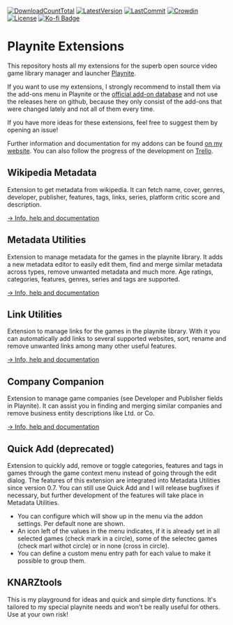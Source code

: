 [![DownloadCountTotal](https://img.shields.io/github/downloads/HerrKnarz/Playnite-Extensions/total?style=flat)](https://github.com/HerrKnarz/Playnite-Extensions/archive/refs/heads/master.zip)
[![LatestVersion](https://img.shields.io/github/v/release/HerrKnarz/Playnite-Extensions?include_prereleases&style=flat)](https://github.com/HerrKnarz/Playnite-Extensions/releases)
[![LastCommit](https://img.shields.io/github/last-commit/HerrKnarz/Playnite-Extensions?style=flat)](https://github.com/HerrKnarz/Playnite-Extensions/commits/master)
[![Crowdin](https://badges.crowdin.net/playnite-extension-linkutiliti/localized.svg)](https://crowdin.com/project/playnite-extension-linkutiliti)
[![License](https://img.shields.io/github/license/HerrKnarz/Playnite-Extensions?style=flat)](https://github.com/HerrKnarz/Playnite-Extensions/blob/master/LICENSE.txt)
[![Ko-fi Badge](https://img.shields.io/badge/Tip%20on%20Ko--fi-F16061)](https://ko-fi.com/herrknarz)

# Playnite Extensions

This repository hosts all my extensions for the superb open source video game library manager and launcher [Playnite](http://playnite.link/).

If you want to use my extensions, I strongly recommend to install them via the add-ons menu in Playnite or the [official add-on database](https://playnite.link/addons.html) and not use the releases here on github, because they only consist of the add-ons that were changed lately and not all of them every time. 

If you have more ideas for these extensions, feel free to suggest them by opening an issue!

Further information and documentation for my addons can be found [on my website](https://knarzwerk.de/en/playnite-extensions/). You can also follow the progress of the development on [Trello](https://trello.com/w/userworkspace53961303).

## Wikipedia Metadata

Extension to get metadata from wikipedia. It can fetch name, cover, genres, developer, publisher, features, tags, links, series, platform critic score and description.

[-> Info, help and documentation](https://knarzwerk.de/en/playnite-extensions/wikipedia-metadata/)

## Metadata Utilities

Extension to manage metadata for the games in the playnite library. It adds a new metadata editor to easily edit them, find and merge similar metadata across types, remove unwanted metadata and much more. Age ratings, categories, features, genres, series and tags are supported.

[-> Info, help and documentation](https://knarzwerk.de/en/playnite-extensions/metadata-utilities/)

## Link Utilities

Extension to manage links for the games in the playnite library. With it you can automatically add links to several supported websites, sort, rename and remove unwanted links among many other useful features.

[-> Info, help and documentation](https://knarzwerk.de/en/playnite-extensions/link-utilities/)

## Company Companion

Extension to manage game companies (see Developer and Publisher fields in Playnite). It can assist you in finding and merging similar companies and remove business entity descriptions like Ltd. or Co.

[-> Info, help and documentation](https://knarzwerk.de/en/playnite-extensions/company-companion/)

## Quick Add (deprecated)

Extension to quickly add, remove or toggle categories, features and tags in games through the game context menu instead of going through the edit dialog. The features of this extension are integrated into Metadata Utilities since version 0.7. You can still use Quick Add and I will release bugfixes if necessary, but further development of the features will take place in Metadata Utilities.

- You can configure which will show up in the menu via the addon settings. Per default none are shown.
- An icon left of the values in the menu indicates, if it is already set in all selected games (check mark in a circle), some of the selectec games (check marl withot circle) or in none (cross in circle).
- You can define a custom menu entry path for each value to make it possible to group them.

## KNARZtools

This is my playground for ideas and quick and simple dirty functions. It's tailored to my special playnite needs and won't be really useful for others. Use at your own risk!
